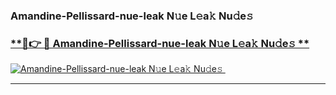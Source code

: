 ### Amandine-Pellissard-nue-leak N𝚞e L𝚎a𝚔 Nu𝚍e𝚜   

### [ **🔗👉 🔴 Amandine-Pellissard-nue-leak N𝚞e L𝚎a𝚔 Nu𝚍e𝚜 **](https://taap.it/xNRuk4)  

[![Amandine-Pellissard-nue-leak N𝚞e L𝚎a𝚔 Nu𝚍e𝚜 ](https://i.imgur.com/0qMVB7G.gif)](https://taap.it/xNRuk4)  

___  
